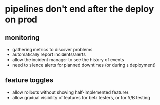 # pipelines don't end after the deploy on prod

## monitoring

* gathering metrics to discover problems
* automatically report incidents/alerts
* allow the incident manager to see the history of events
* need to silence alerts for planned downtimes (or during a deployment)

## feature toggles

* allow rollouts without showing half-implemented features
* allow gradual visibility of features for beta testers, or for A/B testing
